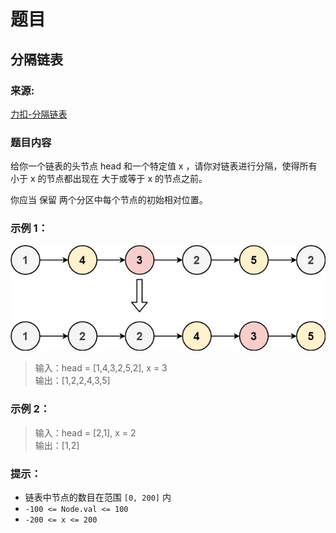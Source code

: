 # 题目

## 分隔链表

### 来源:

[力扣-分隔链表](https://leetcode-cn.com/problems/partition-list/)

### 题目内容

给你一个链表的头节点 head 和一个特定值 x ，请你对链表进行分隔，使得所有 小于 x 的节点都出现在 大于或等于 x 的节点之前。

你应当 保留 两个分区中每个节点的初始相对位置。

### 示例 1：

![图片](./partition.jpg)

> 输入：head = [1,4,3,2,5,2], x = 3<br>
> 输出：[1,2,2,4,3,5]

### 示例 2：

> 输入：head = [2,1], x = 2<br>
> 输出：[1,2]

### 提示：

- 链表中节点的数目在范围 `[0, 200]` 内
- `-100 <= Node.val <= 100`
- `-200 <= x <= 200`
